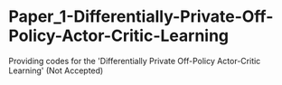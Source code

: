 # Paper_1-Differentially-Private-Off-Policy-Actor-Critic-Learning
Providing codes for the 'Differentially Private Off-Policy Actor-Critic Learning' (Not Accepted)
